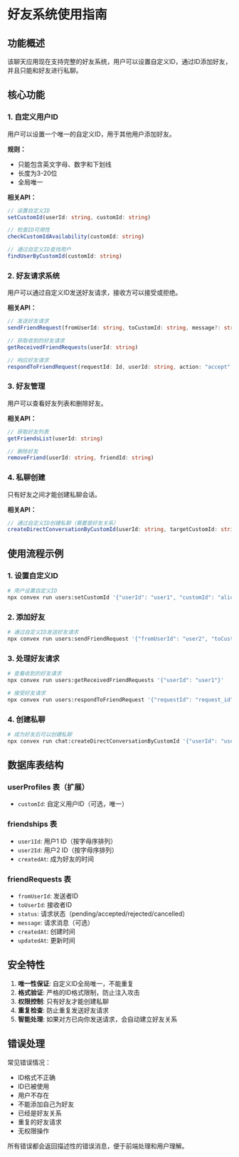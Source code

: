 # 好友系统使用指南

## 功能概述

该聊天应用现在支持完整的好友系统，用户可以设置自定义ID，通过ID添加好友，并且只能和好友进行私聊。

## 核心功能

### 1. 自定义用户ID

用户可以设置一个唯一的自定义ID，用于其他用户添加好友。

**规则：**
- 只能包含英文字母、数字和下划线
- 长度为3-20位
- 全局唯一

**相关API：**
```typescript
// 设置自定义ID
setCustomId(userId: string, customId: string)

// 检查ID可用性
checkCustomIdAvailability(customId: string)

// 通过自定义ID查找用户
findUserByCustomId(customId: string)
```

### 2. 好友请求系统

用户可以通过自定义ID发送好友请求，接收方可以接受或拒绝。

**相关API：**
```typescript
// 发送好友请求
sendFriendRequest(fromUserId: string, toCustomId: string, message?: string)

// 获取收到的好友请求
getReceivedFriendRequests(userId: string)

// 响应好友请求
respondToFriendRequest(requestId: Id, userId: string, action: "accept" | "reject")
```

### 3. 好友管理

用户可以查看好友列表和删除好友。

**相关API：**
```typescript
// 获取好友列表
getFriendsList(userId: string)

// 删除好友
removeFriend(userId: string, friendId: string)
```

### 4. 私聊创建

只有好友之间才能创建私聊会话。

**相关API：**
```typescript
// 通过自定义ID创建私聊（需要是好友关系）
createDirectConversationByCustomId(userId: string, targetCustomId: string)
```

## 使用流程示例

### 1. 设置自定义ID
```bash
# 用户设置自定义ID
npx convex run users:setCustomId '{"userId": "user1", "customId": "alice_chat"}'
```

### 2. 添加好友
```bash
# 通过自定义ID发送好友请求
npx convex run users:sendFriendRequest '{"fromUserId": "user2", "toCustomId": "alice_chat", "message": "Hi! I would like to be your friend."}'
```

### 3. 处理好友请求
```bash
# 查看收到的好友请求
npx convex run users:getReceivedFriendRequests '{"userId": "user1"}'

# 接受好友请求
npx convex run users:respondToFriendRequest '{"requestId": "request_id", "userId": "user1", "action": "accept"}'
```

### 4. 创建私聊
```bash
# 成为好友后可以创建私聊
npx convex run chat:createDirectConversationByCustomId '{"userId": "user1", "targetCustomId": "bob_chat"}'
```

## 数据库表结构

### userProfiles 表（扩展）
- `customId`: 自定义用户ID（可选，唯一）

### friendships 表
- `user1Id`: 用户1 ID（按字母序排列）
- `user2Id`: 用户2 ID（按字母序排列） 
- `createdAt`: 成为好友的时间

### friendRequests 表
- `fromUserId`: 发送者ID
- `toUserId`: 接收者ID
- `status`: 请求状态（pending/accepted/rejected/cancelled）
- `message`: 请求消息（可选）
- `createdAt`: 创建时间
- `updatedAt`: 更新时间

## 安全特性

1. **唯一性保证**: 自定义ID全局唯一，不能重复
2. **格式验证**: 严格的ID格式限制，防止注入攻击
3. **权限控制**: 只有好友才能创建私聊
4. **重复检查**: 防止重复发送好友请求
5. **智能处理**: 如果对方已向你发送请求，会自动建立好友关系

## 错误处理

常见错误情况：
- ID格式不正确
- ID已被使用
- 用户不存在
- 不能添加自己为好友
- 已经是好友关系
- 重复的好友请求
- 无权限操作

所有错误都会返回描述性的错误消息，便于前端处理和用户理解。